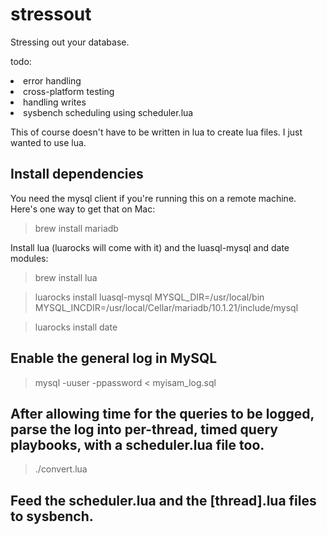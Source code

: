 # stressout
Stressing out your database.

todo:
<li>error handling</li>
<li>cross-platform testing</li>
<li>handling writes</li>
<li>sysbench scheduling using scheduler.lua</li>

This of course doesn't have to be written in lua to create lua files. I just wanted to use lua.

## Install dependencies

You need the mysql client if you're running this on a remote machine. Here's one way to get that on Mac:
> brew install mariadb

Install lua (luarocks will come with it) and the luasql-mysql and date modules:
> brew install lua

> luarocks install luasql-mysql MYSQL_DIR=/usr/local/bin MYSQL_INCDIR=/usr/local/Cellar/mariadb/10.1.21/include/mysql

> luarocks install date

## Enable the general log in MySQL

> mysql -uuser -ppassword < myisam_log.sql

## After allowing time for the queries to be logged, parse the log into per-thread, timed query playbooks, with a scheduler.lua file too.

> ./convert.lua

## Feed the scheduler.lua and the [thread].lua files to sysbench.

